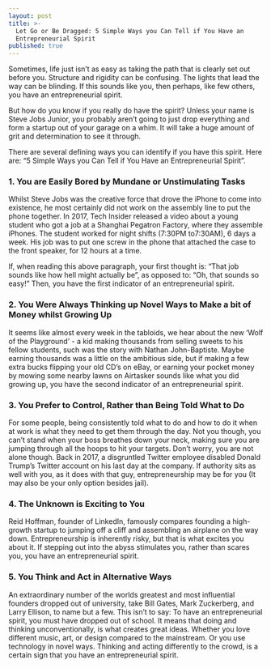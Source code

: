 ```yaml
---
layout: post
title: >-
  Let Go or Be Dragged: 5 Simple Ways you Can Tell if You Have an
  Entrepreneurial Spirit
published: true
---
```




Sometimes, life just isn’t as easy as taking the path that is clearly set out before you. Structure and rigidity can be confusing. The lights that lead the way can be blinding. If this sounds like you, then perhaps, like few others, you have an entrepreneurial spirit. 

But how do you know if you really do have the spirit? Unless your name is Steve Jobs Junior, you probably aren’t going to just drop everything and form a startup out of your garage on a whim. It will take a huge amount of grit and determination to see it through. 

There are several defining ways you can identify if you have this spirit. Here are: “5 Simple Ways you Can Tell if You Have an Entrepreneurial Spirit”.

### **1. You are Easily Bored by Mundane or Unstimulating Tasks**

Whilst Steve Jobs was the creative force that drove the iPhone to come into existence, he most certainly did not work on the assembly line to put the phone together. In 2017, Tech Insider released a video about a young student who got a job at a Shanghai Pegatron Factory, where they assemble iPhones. The student worked for night shifts (7:30PM to7:30AM), 6 days a week. His job was to put one screw in the phone that attached the case to the front speaker, for 12 hours at a time. 

If, when reading this above paragraph, your first thought is: “That job sounds like how hell might actually be”, as opposed to: “Oh, that sounds so easy!” Then, you have the first indicator of an entrepreneurial spirit.

### **2. You Were Always Thinking up Novel Ways to Make a bit of Money whilst Growing Up**

It seems like almost every week in the tabloids, we hear about the new ‘Wolf of the Playground’ - a kid making thousands from selling sweets to his fellow students, such was the story with Nathan John-Baptiste. Maybe earning thousands was a little on the ambitious side, but if making a few extra bucks flipping your old CD’s on eBay, or earning your pocket money by mowing some nearby lawns on Airtasker sounds like what you did growing up, you have the second indicator of an entrepreneurial spirit.

### **3. You Prefer to Control, Rather than Being Told What to Do**

For some people, being consistently told what to do and how to do it when at work is what they need to get them through the day. Not you though, you can’t stand when your boss breathes down your neck, making sure you are jumping through all the hoops to hit your targets. Don’t worry, you are not alone though. Back in 2017, a disgruntled Twitter employee disabled Donald Trump’s Twitter account on his last day at the company. If authority sits as well with you, as it does with that guy, entrepreneurship may be for you (It may also be your only option besides jail).

### **4. The Unknown is Exciting to You**

Reid Hoffman, founder of LinkedIn, famously compares founding a high-growth startup to jumping off a cliff and assembling an airplane on the way down. Entrepreneurship is inherently risky, but that is what excites you about it. If stepping out into the abyss stimulates you, rather than scares you, you have an entrepreneurial spirit.

### **5. You Think and Act in Alternative Ways**

An extraordinary number of the worlds greatest and most influential founders dropped out of university, take Bill Gates, Mark Zuckerberg, and Larry Ellison, to name but a few. This isn’t to say: To have an entrepreneurial spirit, you must have dropped out of school. It means that doing and thinking unconventionally, is what creates great ideas. Whether you love different music, art, or design compared to the mainstream. Or you use technology in novel ways. Thinking and acting differently to the crowd, is a certain sign that you have an entrepreneurial spirit.
